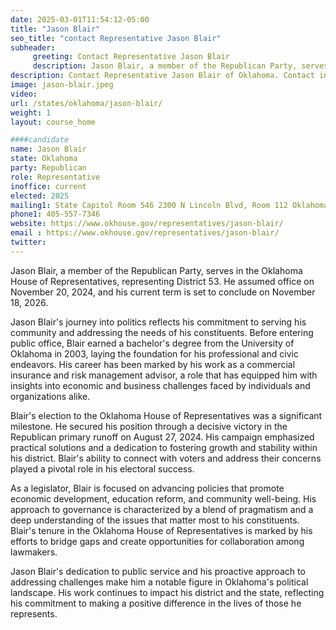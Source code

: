 ```yaml
---
date: 2025-03-01T11:54:12-05:00
title: "Jason Blair"
seo_title: "contact Representative Jason Blair"
subheader:
     greeting: Contact Representative Jason Blair
     description: Jason Blair, a member of the Republican Party, serves in the Oklahoma House of Representatives, representing District 53. He assumed office on November 20, 2024, and his current term is set to conclude on November 18, 2026.
description: Contact Representative Jason Blair of Oklahoma. Contact information for Jason Blair includes email address, phone number, and mailing address.
image: jason-blair.jpeg
video:
url: /states/oklahoma/jason-blair/
weight: 1
layout: course_home

####candidate
name: Jason Blair
state: Oklahoma
party: Republican
role: Representative
inoffice: current
elected: 2025
mailing1: State Capitol Room 546 2300 N Lincoln Blvd, Room 112 Oklahoma City, OK 73105
phone1: 405-557-7346
website: https://www.okhouse.gov/representatives/jason-blair/
email : https://www.okhouse.gov/representatives/jason-blair/
twitter: 
---
```

Jason Blair, a member of the Republican Party, serves in the Oklahoma House of Representatives, representing District 53. He assumed office on November 20, 2024, and his current term is set to conclude on November 18, 2026.

Jason Blair's journey into politics reflects his commitment to serving his community and addressing the needs of his constituents. Before entering public office, Blair earned a bachelor's degree from the University of Oklahoma in 2003, laying the foundation for his professional and civic endeavors. His career has been marked by his work as a commercial insurance and risk management advisor, a role that has equipped him with insights into economic and business challenges faced by individuals and organizations alike.

Blair's election to the Oklahoma House of Representatives was a significant milestone. He secured his position through a decisive victory in the Republican primary runoff on August 27, 2024. His campaign emphasized practical solutions and a dedication to fostering growth and stability within his district. Blair's ability to connect with voters and address their concerns played a pivotal role in his electoral success.

As a legislator, Blair is focused on advancing policies that promote economic development, education reform, and community well-being. His approach to governance is characterized by a blend of pragmatism and a deep understanding of the issues that matter most to his constituents. Blair's tenure in the Oklahoma House of Representatives is marked by his efforts to bridge gaps and create opportunities for collaboration among lawmakers.

Jason Blair's dedication to public service and his proactive approach to addressing challenges make him a notable figure in Oklahoma's political landscape. His work continues to impact his district and the state, reflecting his commitment to making a positive difference in the lives of those he represents.
